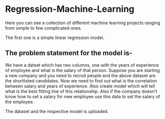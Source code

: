 # Regression-Machine-Learning
Here you can see a collection of different machine learning projects ranging from simple to few complicated ones.

The first one is a simple linear regression model. 
## The problem statement for the model is-
We have a datset which has two columns, one with the years of experience of employee and what is the salary of that person.
Suppose you are starting a new company and you need to recruit people and the above dataset are the shortlisted candidates.
Now we need to find out what is the correlation between salary and years of experience.
Also create model which will tell what is the best fitting line of this relationship.
Also if the company doesn't know how to set a salary for new employee use this data to set the salary of the employee.

The dataset and the respective model is uploaded.
